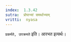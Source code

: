```yaml
---
index:  1.3.42
sutra:  प्रोपाभ्यां समर्थाभ्याम्
vritti:  nyasa
---
```


`प्रकर्मते, उपक्रमते` इति। आरभत इत्यर्थः।

